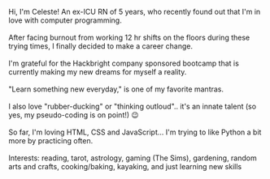 Hi, I'm Celeste! An ex-ICU RN of 5 years, who recently found out that I'm in love with computer programming. <br><br>
After facing burnout from working 12 hr shifts on the floors during these trying times, I finally decided to make a career change. <br><br>
I'm grateful for the Hackbright company sponsored bootcamp that is currently making my new dreams for myself a reality. <br><br>
"Learn something new everyday," is one of my favorite mantras. <br><br>
I also love "rubber-ducking" or "thinking outloud".. it's an innate talent (so yes, my pseudo-coding is on point!) 😉 <br><br>
So far, I'm loving HTML, CSS and JavaScript... I'm trying to like Python a bit more by practicing often. 
<br><br>
Interests: reading, tarot, astrology, gaming (The Sims), gardening, random arts and crafts, cooking/baking, kayaking, and just learning new skills